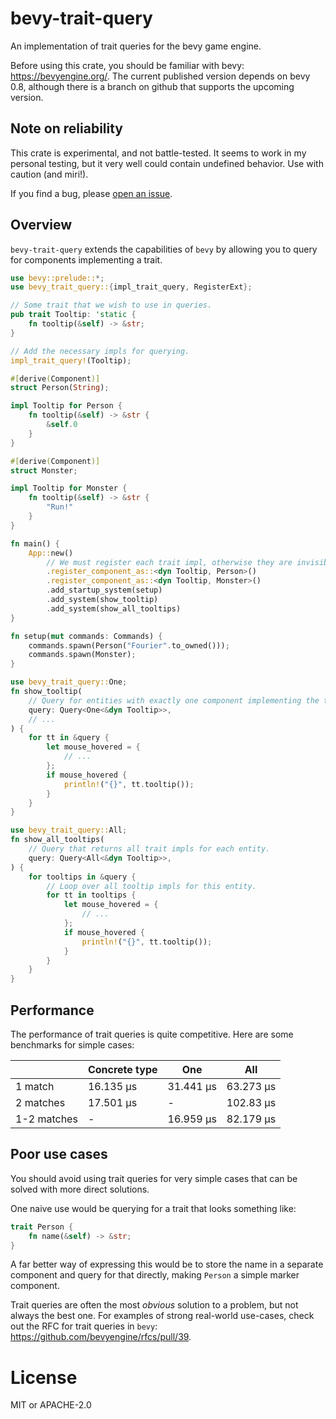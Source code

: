 # bevy-trait-query

<!-- cargo-rdme start -->

An implementation of trait queries for the bevy game engine.

Before using this crate, you should be familiar with bevy: https://bevyengine.org/.
The current published version depends on bevy 0.8, although there is a branch on github
that supports the upcoming version.

## Note on reliability

This crate is experimental, and not battle-tested. It seems to work in my personal testing,
but it very well could contain undefined behavior. Use with caution (and miri!).

If you find a bug, please [open an issue](https://github.com/JoJoJet/bevy-trait-query/issues).

## Overview

`bevy-trait-query` extends the capabilities of `bevy` by allowing you to query for components implementing a trait.

```rust
use bevy::prelude::*;
use bevy_trait_query::{impl_trait_query, RegisterExt};

// Some trait that we wish to use in queries.
pub trait Tooltip: 'static {
    fn tooltip(&self) -> &str;
}

// Add the necessary impls for querying.
impl_trait_query!(Tooltip);

#[derive(Component)]
struct Person(String);

impl Tooltip for Person {
    fn tooltip(&self) -> &str {
        &self.0
    }
}

#[derive(Component)]
struct Monster;

impl Tooltip for Monster {
    fn tooltip(&self) -> &str {
        "Run!"
    }
}

fn main() {
    App::new()
        // We must register each trait impl, otherwise they are invisible to the game engine.
        .register_component_as::<dyn Tooltip, Person>()
        .register_component_as::<dyn Tooltip, Monster>()
        .add_startup_system(setup)
        .add_system(show_tooltip)
        .add_system(show_all_tooltips)
}

fn setup(mut commands: Commands) {
    commands.spawn(Person("Fourier".to_owned()));
    commands.spawn(Monster);
}

use bevy_trait_query::One;
fn show_tooltip(
    // Query for entities with exactly one component implementing the trait.
    query: Query<One<&dyn Tooltip>>,
    // ...
) {
    for tt in &query {
        let mouse_hovered = {
            // ...
        };
        if mouse_hovered {
            println!("{}", tt.tooltip());
        }
    }
}

use bevy_trait_query::All;
fn show_all_tooltips(
    // Query that returns all trait impls for each entity.
    query: Query<All<&dyn Tooltip>>,
) {
    for tooltips in &query {
        // Loop over all tooltip impls for this entity.
        for tt in tooltips {
            let mouse_hovered = {
                // ...
            };
            if mouse_hovered {
                println!("{}", tt.tooltip());
            }
        }
    }
}
```

## Performance

The performance of trait queries is quite competitive. Here are some benchmarks for simple cases:

|                   | Concrete type | One<dyn Trait> | All<dyn Trait> |
|-------------------|----------------|-------------------|-----------------|
| 1 match           | 16.135 µs      | 31.441 µs         | 63.273 µs       |
| 2 matches         | 17.501 µs      | -                 | 102.83 µs       |
| 1-2 matches       | -              | 16.959 µs         | 82.179 µs       |

## Poor use cases

You should avoid using trait queries for very simple cases that can be solved with more direct solutions.

One naive use would be querying for a trait that looks something like:

```rust
trait Person {
    fn name(&self) -> &str;
}
```

A far better way of expressing this would be to store the name in a separate component
and query for that directly, making `Person` a simple marker component.

Trait queries are often the most *obvious* solution to a problem, but not always the best one.
For examples of strong real-world use-cases, check out the RFC for trait queries in `bevy`:
https://github.com/bevyengine/rfcs/pull/39.

<!-- cargo-rdme end -->

# License

MIT or APACHE-2.0
